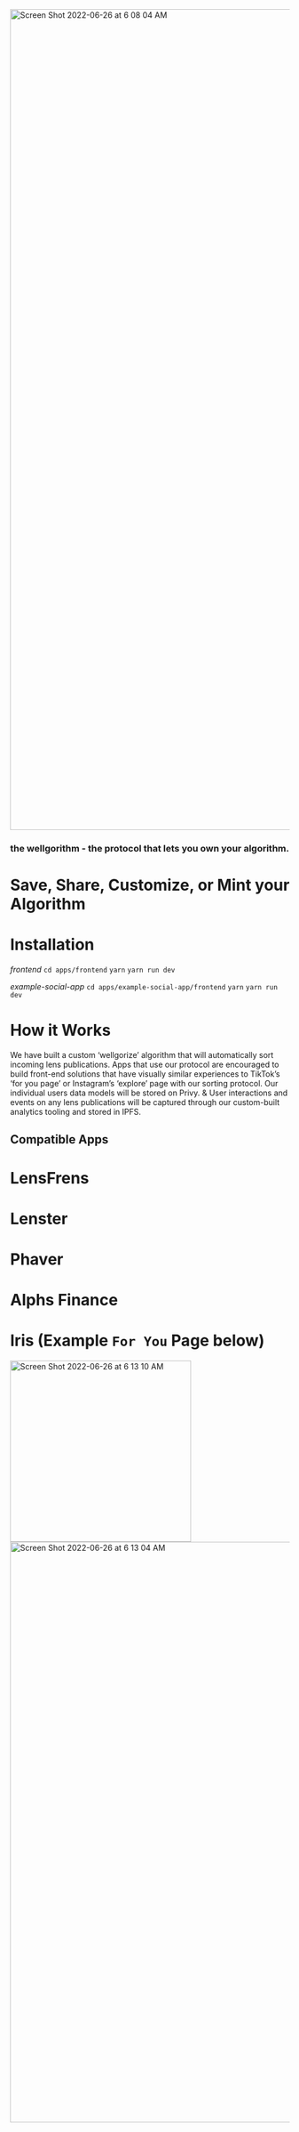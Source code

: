 <img width="1476" alt="Screen Shot 2022-06-26 at 6 08 04 AM" src="https://user-images.githubusercontent.com/59661417/175809299-3ec14877-cd63-4d93-8ef8-19d8aecf175c.png">

### the wellgorithm - the protocol that lets you own your algorithm.
# Save, Share, Customize, or Mint your Algorithm

# Installation
*frontend*
`cd apps/frontend`
`yarn`
`yarn run dev`

*example-social-app*
`cd apps/example-social-app/frontend`
`yarn`
`yarn run dev`

# How it Works
We have built a custom ‘wellgorize’ algorithm that will automatically sort incoming lens publications. Apps that use our protocol are encouraged to build front-end solutions that have visually similar experiences to TikTok’s ‘for you page’ or Instagram’s ‘explore’ page with our sorting protocol. Our individual users data models will be stored on Privy. & User interactions and events on any lens publications will be captured through our custom-built analytics tooling and stored in IPFS.

## Compatible Apps 
# LensFrens
# Lenster
# Phaver
# Alphs Finance
# Iris (Example `For You` Page below)
<img width="326" alt="Screen Shot 2022-06-26 at 6 13 10 AM" src="https://user-images.githubusercontent.com/59661417/175809489-7e6a2e3f-7fdb-4a77-996d-86016aaca8c3.png">
<img width="1044" alt="Screen Shot 2022-06-26 at 6 13 04 AM" src="https://user-images.githubusercontent.com/59661417/175809491-6d50d776-9a80-400c-98a0-fc4d5cda86b6.png">
